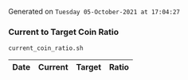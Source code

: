 Generated on `Tuesday 05-October-2021 at 17:04:27`

### Current to Target Coin Ratio
`current_coin_ratio.sh`

Date|Current|Target|Ratio
---|---|---|---
